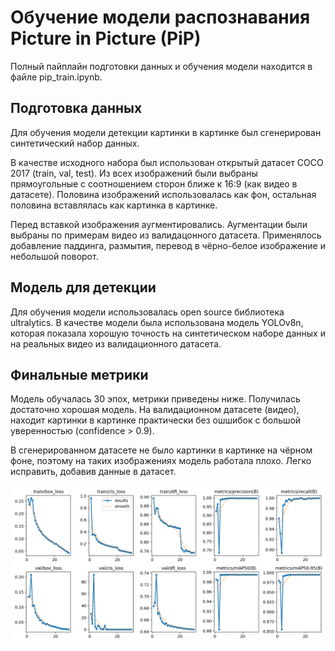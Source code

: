 # Обучение модели распознавания Picture in Picture (PiP)

Полный пайплайн подготовки данных и обучения модели находится в файле pip_train.ipynb.

## Подготовка данных

Для обучения модели детекции картинки в картинке был сгенерирован синтетический набор данных.

В качестве исходного набора был использован открытый датасет COCO 2017 (train, val, test).
Из всех изображений были выбраны прямоугольные с соотношением сторон ближе к 16:9 (как видео в датасете).
Половина изображений использовалась как фон, остальная половина вставлялась как картинка в картинке.

Перед вставкой изображения аугментировались. Аугментации были выбраны по примерам видео из валидацонного датасета. Применялось добавление паддинга, размытия, перевод в чёрно-белое изображение и небольшой поворот.

## Модель для детекции

Для обучения модели использовалась open source библиотека ultralytics. В качестве модели была использована модель YOLOv8n, которая показала хорошую точность на синтетическом наборе данных и на реальных видео из валидационного датасета.

## Финальные метрики

Модель обучалась 30 эпох, метрики приведены ниже. Получилась достаточно хорошая модель. На валидационном датасете (видео), находит картинки в картинке практически без ошшибок с большой уверенностью (confidence > 0.9).

В сгенерированном датасете не было картинки в картинке на чёрном фоне, поэтому на таких изображениях модель работала плохо. Легко исправить, добавив данные в датасет.

![metrics](../assets/results.png)
